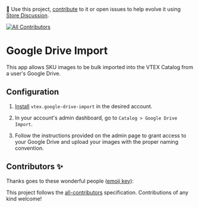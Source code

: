 📢 Use this project, [contribute](https://github.com/vtex-apps/google-drive-import) to it or open issues to help evolve it using [Store Discussion](https://github.com/vtex-apps/store-discussion).

<!-- ALL-CONTRIBUTORS-BADGE:START - Do not remove or modify this section -->

[![All Contributors](https://img.shields.io/badge/all_contributors-0-orange.svg?style=flat-square)](#contributors-)

<!-- ALL-CONTRIBUTORS-BADGE:END -->

# Google Drive Import

This app allows SKU images to be bulk imported into the VTEX Catalog from a user's Google Drive.

## Configuration

1. [Install](https://developers.vtex.com/vtex-developer-docs/docs/vtex-io-documentation-installing-an-app) `vtex.google-drive-import` in the desired account.

2. In your account's admin dashboard, go to `Catalog > Google Drive Import`.

3. Follow the instructions provided on the admin page to grant access to your Google Drive and upload your images with the proper naming convention.

## Contributors ✨

Thanks goes to these wonderful people ([emoji key](https://allcontributors.org/docs/en/emoji-key)):

<!-- ALL-CONTRIBUTORS-LIST:START - Do not remove or modify this section -->
<!-- prettier-ignore-start -->
<!-- markdownlint-disable -->
<!-- markdownlint-enable -->
<!-- prettier-ignore-end -->

<!-- ALL-CONTRIBUTORS-LIST:END -->

This project follows the [all-contributors](https://github.com/all-contributors/all-contributors) specification. Contributions of any kind welcome!

